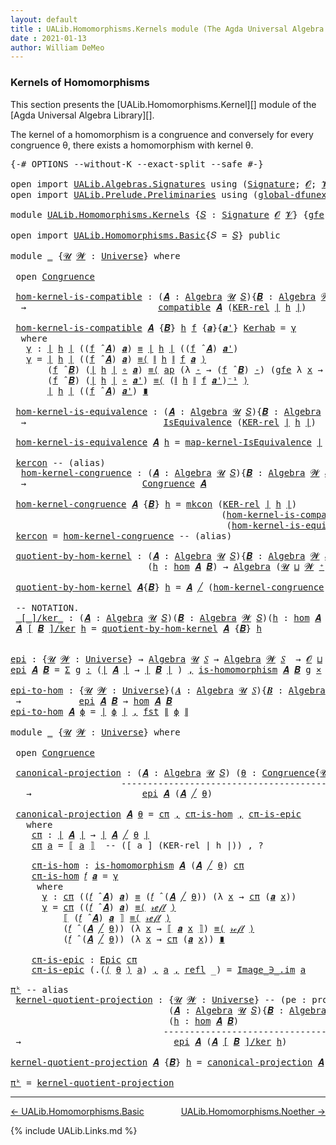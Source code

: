 ```yaml
---
layout: default
title : UALib.Homomorphisms.Kernels module (The Agda Universal Algebra Library)
date : 2021-01-13
author: William DeMeo
---
```


### <a id="kernels-of-homomorphisms">Kernels of Homomorphisms</a>

This section presents the [UALib.Homomorphisms.Kernel][] module of the [Agda Universal Algebra Library][].

The kernel of a homomorphism is a congruence and conversely for every congruence θ, there exists a homomorphism with kernel θ.

<pre class="Agda">
<a id="462" class="Symbol">{-#</a> <a id="466" class="Keyword">OPTIONS</a> <a id="474" class="Pragma">--without-K</a> <a id="486" class="Pragma">--exact-split</a> <a id="500" class="Pragma">--safe</a> <a id="507" class="Symbol">#-}</a>

<a id="512" class="Keyword">open</a> <a id="517" class="Keyword">import</a> <a id="524" href="UALib.Algebras.Signatures.html" class="Module">UALib.Algebras.Signatures</a> <a id="550" class="Keyword">using</a> <a id="556" class="Symbol">(</a><a id="557" href="UALib.Algebras.Signatures.html#802" class="Function">Signature</a><a id="566" class="Symbol">;</a> <a id="568" href="universes.html#613" class="Generalizable">𝓞</a><a id="569" class="Symbol">;</a> <a id="571" href="universes.html#617" class="Generalizable">𝓥</a><a id="572" class="Symbol">)</a>
<a id="574" class="Keyword">open</a> <a id="579" class="Keyword">import</a> <a id="586" href="UALib.Prelude.Preliminaries.html" class="Module">UALib.Prelude.Preliminaries</a> <a id="614" class="Keyword">using</a> <a id="620" class="Symbol">(</a><a id="621" href="MGS-Subsingleton-Theorems.html#3468" class="Function">global-dfunext</a><a id="635" class="Symbol">)</a>

<a id="638" class="Keyword">module</a> <a id="645" href="UALib.Homomorphisms.Kernels.html" class="Module">UALib.Homomorphisms.Kernels</a> <a id="673" class="Symbol">{</a><a id="674" href="UALib.Homomorphisms.Kernels.html#674" class="Bound">𝑆</a> <a id="676" class="Symbol">:</a> <a id="678" href="UALib.Algebras.Signatures.html#802" class="Function">Signature</a> <a id="688" href="universes.html#613" class="Generalizable">𝓞</a> <a id="690" href="universes.html#617" class="Generalizable">𝓥</a><a id="691" class="Symbol">}</a> <a id="693" class="Symbol">{</a><a id="694" href="UALib.Homomorphisms.Kernels.html#694" class="Bound">gfe</a> <a id="698" class="Symbol">:</a> <a id="700" href="MGS-Subsingleton-Theorems.html#3468" class="Function">global-dfunext</a><a id="714" class="Symbol">}</a> <a id="716" class="Keyword">where</a>

<a id="723" class="Keyword">open</a> <a id="728" class="Keyword">import</a> <a id="735" href="UALib.Homomorphisms.Basic.html" class="Module">UALib.Homomorphisms.Basic</a><a id="760" class="Symbol">{</a><a id="761" class="Argument">𝑆</a> <a id="763" class="Symbol">=</a> <a id="765" href="UALib.Homomorphisms.Kernels.html#674" class="Bound">𝑆</a><a id="766" class="Symbol">}</a> <a id="768" class="Keyword">public</a>

<a id="776" class="Keyword">module</a> <a id="783" href="UALib.Homomorphisms.Kernels.html#783" class="Module">_</a> <a id="785" class="Symbol">{</a><a id="786" href="UALib.Homomorphisms.Kernels.html#786" class="Bound">𝓤</a> <a id="788" href="UALib.Homomorphisms.Kernels.html#788" class="Bound">𝓦</a> <a id="790" class="Symbol">:</a> <a id="792" href="universes.html#551" class="Function">Universe</a><a id="800" class="Symbol">}</a> <a id="802" class="Keyword">where</a>

 <a id="810" class="Keyword">open</a> <a id="815" href="UALib.Relations.Congruences.html#835" class="Module">Congruence</a>

 <a id="828" href="UALib.Homomorphisms.Kernels.html#828" class="Function">hom-kernel-is-compatible</a> <a id="853" class="Symbol">:</a> <a id="855" class="Symbol">(</a><a id="856" href="UALib.Homomorphisms.Kernels.html#856" class="Bound">𝑨</a> <a id="858" class="Symbol">:</a> <a id="860" href="UALib.Algebras.Algebras.html#1471" class="Function">Algebra</a> <a id="868" href="UALib.Homomorphisms.Kernels.html#786" class="Bound">𝓤</a> <a id="870" href="UALib.Homomorphisms.Kernels.html#674" class="Bound">𝑆</a><a id="871" class="Symbol">){</a><a id="873" href="UALib.Homomorphisms.Kernels.html#873" class="Bound">𝑩</a> <a id="875" class="Symbol">:</a> <a id="877" href="UALib.Algebras.Algebras.html#1471" class="Function">Algebra</a> <a id="885" href="UALib.Homomorphisms.Kernels.html#788" class="Bound">𝓦</a> <a id="887" href="UALib.Homomorphisms.Kernels.html#674" class="Bound">𝑆</a><a id="888" class="Symbol">}(</a><a id="890" href="UALib.Homomorphisms.Kernels.html#890" class="Bound">h</a> <a id="892" class="Symbol">:</a> <a id="894" href="UALib.Homomorphisms.Basic.html#1242" class="Function">hom</a> <a id="898" href="UALib.Homomorphisms.Kernels.html#856" class="Bound">𝑨</a> <a id="900" href="UALib.Homomorphisms.Kernels.html#873" class="Bound">𝑩</a><a id="901" class="Symbol">)</a>
  <a id="905" class="Symbol">→</a>                         <a id="931" href="UALib.Relations.Quotients.html#5387" class="Function">compatible</a> <a id="942" href="UALib.Homomorphisms.Kernels.html#856" class="Bound">𝑨</a> <a id="944" class="Symbol">(</a><a id="945" href="UALib.Relations.Binary.html#1341" class="Function">KER-rel</a> <a id="953" href="UALib.Prelude.Preliminaries.html#7503" class="Function Operator">∣</a> <a id="955" href="UALib.Homomorphisms.Kernels.html#890" class="Bound">h</a> <a id="957" href="UALib.Prelude.Preliminaries.html#7503" class="Function Operator">∣</a><a id="958" class="Symbol">)</a>

 <a id="962" href="UALib.Homomorphisms.Kernels.html#828" class="Function">hom-kernel-is-compatible</a> <a id="987" href="UALib.Homomorphisms.Kernels.html#987" class="Bound">𝑨</a> <a id="989" class="Symbol">{</a><a id="990" href="UALib.Homomorphisms.Kernels.html#990" class="Bound">𝑩</a><a id="991" class="Symbol">}</a> <a id="993" href="UALib.Homomorphisms.Kernels.html#993" class="Bound">h</a> <a id="995" href="UALib.Homomorphisms.Kernels.html#995" class="Bound">f</a> <a id="997" class="Symbol">{</a><a id="998" href="UALib.Homomorphisms.Kernels.html#998" class="Bound">𝒂</a><a id="999" class="Symbol">}{</a><a id="1001" href="UALib.Homomorphisms.Kernels.html#1001" class="Bound">𝒂&#39;</a><a id="1003" class="Symbol">}</a> <a id="1005" href="UALib.Homomorphisms.Kernels.html#1005" class="Bound">Kerhab</a> <a id="1012" class="Symbol">=</a> <a id="1014" href="UALib.Homomorphisms.Kernels.html#1027" class="Function">γ</a>
  <a id="1018" class="Keyword">where</a>
   <a id="1027" href="UALib.Homomorphisms.Kernels.html#1027" class="Function">γ</a> <a id="1029" class="Symbol">:</a> <a id="1031" href="UALib.Prelude.Preliminaries.html#7503" class="Function Operator">∣</a> <a id="1033" href="UALib.Homomorphisms.Kernels.html#993" class="Bound">h</a> <a id="1035" href="UALib.Prelude.Preliminaries.html#7503" class="Function Operator">∣</a> <a id="1037" class="Symbol">((</a><a id="1039" href="UALib.Homomorphisms.Kernels.html#995" class="Bound">f</a> <a id="1041" href="UALib.Algebras.Algebras.html#3348" class="Function Operator">̂</a> <a id="1043" href="UALib.Homomorphisms.Kernels.html#987" class="Bound">𝑨</a><a id="1044" class="Symbol">)</a> <a id="1046" href="UALib.Homomorphisms.Kernels.html#998" class="Bound">𝒂</a><a id="1047" class="Symbol">)</a> <a id="1049" href="UALib.Prelude.Preliminaries.html#5508" class="Datatype Operator">≡</a> <a id="1051" href="UALib.Prelude.Preliminaries.html#7503" class="Function Operator">∣</a> <a id="1053" href="UALib.Homomorphisms.Kernels.html#993" class="Bound">h</a> <a id="1055" href="UALib.Prelude.Preliminaries.html#7503" class="Function Operator">∣</a> <a id="1057" class="Symbol">((</a><a id="1059" href="UALib.Homomorphisms.Kernels.html#995" class="Bound">f</a> <a id="1061" href="UALib.Algebras.Algebras.html#3348" class="Function Operator">̂</a> <a id="1063" href="UALib.Homomorphisms.Kernels.html#987" class="Bound">𝑨</a><a id="1064" class="Symbol">)</a> <a id="1066" href="UALib.Homomorphisms.Kernels.html#1001" class="Bound">𝒂&#39;</a><a id="1068" class="Symbol">)</a>
   <a id="1073" href="UALib.Homomorphisms.Kernels.html#1027" class="Function">γ</a> <a id="1075" class="Symbol">=</a> <a id="1077" href="UALib.Prelude.Preliminaries.html#7503" class="Function Operator">∣</a> <a id="1079" href="UALib.Homomorphisms.Kernels.html#993" class="Bound">h</a> <a id="1081" href="UALib.Prelude.Preliminaries.html#7503" class="Function Operator">∣</a> <a id="1083" class="Symbol">((</a><a id="1085" href="UALib.Homomorphisms.Kernels.html#995" class="Bound">f</a> <a id="1087" href="UALib.Algebras.Algebras.html#3348" class="Function Operator">̂</a> <a id="1089" href="UALib.Homomorphisms.Kernels.html#987" class="Bound">𝑨</a><a id="1090" class="Symbol">)</a> <a id="1092" href="UALib.Homomorphisms.Kernels.html#998" class="Bound">𝒂</a><a id="1093" class="Symbol">)</a> <a id="1095" href="MGS-MLTT.html#5997" class="Function Operator">≡⟨</a> <a id="1098" href="UALib.Prelude.Preliminaries.html#7581" class="Function Operator">∥</a> <a id="1100" href="UALib.Homomorphisms.Kernels.html#993" class="Bound">h</a> <a id="1102" href="UALib.Prelude.Preliminaries.html#7581" class="Function Operator">∥</a> <a id="1104" href="UALib.Homomorphisms.Kernels.html#995" class="Bound">f</a> <a id="1106" href="UALib.Homomorphisms.Kernels.html#998" class="Bound">𝒂</a> <a id="1108" href="MGS-MLTT.html#5997" class="Function Operator">⟩</a>
       <a id="1117" class="Symbol">(</a><a id="1118" href="UALib.Homomorphisms.Kernels.html#995" class="Bound">f</a> <a id="1120" href="UALib.Algebras.Algebras.html#3348" class="Function Operator">̂</a> <a id="1122" href="UALib.Homomorphisms.Kernels.html#990" class="Bound">𝑩</a><a id="1123" class="Symbol">)</a> <a id="1125" class="Symbol">(</a><a id="1126" href="UALib.Prelude.Preliminaries.html#7503" class="Function Operator">∣</a> <a id="1128" href="UALib.Homomorphisms.Kernels.html#993" class="Bound">h</a> <a id="1130" href="UALib.Prelude.Preliminaries.html#7503" class="Function Operator">∣</a> <a id="1132" href="MGS-MLTT.html#3813" class="Function Operator">∘</a> <a id="1134" href="UALib.Homomorphisms.Kernels.html#998" class="Bound">𝒂</a><a id="1135" class="Symbol">)</a> <a id="1137" href="MGS-MLTT.html#5997" class="Function Operator">≡⟨</a> <a id="1140" href="MGS-MLTT.html#6613" class="Function">ap</a> <a id="1143" class="Symbol">(λ</a> <a id="1146" href="UALib.Homomorphisms.Kernels.html#1146" class="Bound">-</a> <a id="1148" class="Symbol">→</a> <a id="1150" class="Symbol">(</a><a id="1151" href="UALib.Homomorphisms.Kernels.html#995" class="Bound">f</a> <a id="1153" href="UALib.Algebras.Algebras.html#3348" class="Function Operator">̂</a> <a id="1155" href="UALib.Homomorphisms.Kernels.html#990" class="Bound">𝑩</a><a id="1156" class="Symbol">)</a> <a id="1158" href="UALib.Homomorphisms.Kernels.html#1146" class="Bound">-</a><a id="1159" class="Symbol">)</a> <a id="1161" class="Symbol">(</a><a id="1162" href="UALib.Homomorphisms.Kernels.html#694" class="Bound">gfe</a> <a id="1166" class="Symbol">λ</a> <a id="1168" href="UALib.Homomorphisms.Kernels.html#1168" class="Bound">x</a> <a id="1170" class="Symbol">→</a> <a id="1172" href="UALib.Homomorphisms.Kernels.html#1005" class="Bound">Kerhab</a> <a id="1179" href="UALib.Homomorphisms.Kernels.html#1168" class="Bound">x</a><a id="1180" class="Symbol">)</a> <a id="1182" href="MGS-MLTT.html#5997" class="Function Operator">⟩</a>
       <a id="1191" class="Symbol">(</a><a id="1192" href="UALib.Homomorphisms.Kernels.html#995" class="Bound">f</a> <a id="1194" href="UALib.Algebras.Algebras.html#3348" class="Function Operator">̂</a> <a id="1196" href="UALib.Homomorphisms.Kernels.html#990" class="Bound">𝑩</a><a id="1197" class="Symbol">)</a> <a id="1199" class="Symbol">(</a><a id="1200" href="UALib.Prelude.Preliminaries.html#7503" class="Function Operator">∣</a> <a id="1202" href="UALib.Homomorphisms.Kernels.html#993" class="Bound">h</a> <a id="1204" href="UALib.Prelude.Preliminaries.html#7503" class="Function Operator">∣</a> <a id="1206" href="MGS-MLTT.html#3813" class="Function Operator">∘</a> <a id="1208" href="UALib.Homomorphisms.Kernels.html#1001" class="Bound">𝒂&#39;</a><a id="1210" class="Symbol">)</a> <a id="1212" href="MGS-MLTT.html#5997" class="Function Operator">≡⟨</a> <a id="1215" class="Symbol">(</a><a id="1216" href="UALib.Prelude.Preliminaries.html#7581" class="Function Operator">∥</a> <a id="1218" href="UALib.Homomorphisms.Kernels.html#993" class="Bound">h</a> <a id="1220" href="UALib.Prelude.Preliminaries.html#7581" class="Function Operator">∥</a> <a id="1222" href="UALib.Homomorphisms.Kernels.html#995" class="Bound">f</a> <a id="1224" href="UALib.Homomorphisms.Kernels.html#1001" class="Bound">𝒂&#39;</a><a id="1226" class="Symbol">)</a><a id="1227" href="MGS-MLTT.html#6125" class="Function Operator">⁻¹</a> <a id="1230" href="MGS-MLTT.html#5997" class="Function Operator">⟩</a>
       <a id="1239" href="UALib.Prelude.Preliminaries.html#7503" class="Function Operator">∣</a> <a id="1241" href="UALib.Homomorphisms.Kernels.html#993" class="Bound">h</a> <a id="1243" href="UALib.Prelude.Preliminaries.html#7503" class="Function Operator">∣</a> <a id="1245" class="Symbol">((</a><a id="1247" href="UALib.Homomorphisms.Kernels.html#995" class="Bound">f</a> <a id="1249" href="UALib.Algebras.Algebras.html#3348" class="Function Operator">̂</a> <a id="1251" href="UALib.Homomorphisms.Kernels.html#987" class="Bound">𝑨</a><a id="1252" class="Symbol">)</a> <a id="1254" href="UALib.Homomorphisms.Kernels.html#1001" class="Bound">𝒂&#39;</a><a id="1256" class="Symbol">)</a> <a id="1258" href="MGS-MLTT.html#6079" class="Function Operator">∎</a>

 <a id="1262" href="UALib.Homomorphisms.Kernels.html#1262" class="Function">hom-kernel-is-equivalence</a> <a id="1288" class="Symbol">:</a> <a id="1290" class="Symbol">(</a><a id="1291" href="UALib.Homomorphisms.Kernels.html#1291" class="Bound">𝑨</a> <a id="1293" class="Symbol">:</a> <a id="1295" href="UALib.Algebras.Algebras.html#1471" class="Function">Algebra</a> <a id="1303" href="UALib.Homomorphisms.Kernels.html#786" class="Bound">𝓤</a> <a id="1305" href="UALib.Homomorphisms.Kernels.html#674" class="Bound">𝑆</a><a id="1306" class="Symbol">){</a><a id="1308" href="UALib.Homomorphisms.Kernels.html#1308" class="Bound">𝑩</a> <a id="1310" class="Symbol">:</a> <a id="1312" href="UALib.Algebras.Algebras.html#1471" class="Function">Algebra</a> <a id="1320" href="UALib.Homomorphisms.Kernels.html#788" class="Bound">𝓦</a> <a id="1322" href="UALib.Homomorphisms.Kernels.html#674" class="Bound">𝑆</a><a id="1323" class="Symbol">}(</a><a id="1325" href="UALib.Homomorphisms.Kernels.html#1325" class="Bound">h</a> <a id="1327" class="Symbol">:</a> <a id="1329" href="UALib.Homomorphisms.Basic.html#1242" class="Function">hom</a> <a id="1333" href="UALib.Homomorphisms.Kernels.html#1291" class="Bound">𝑨</a> <a id="1335" href="UALib.Homomorphisms.Kernels.html#1308" class="Bound">𝑩</a><a id="1336" class="Symbol">)</a>
  <a id="1340" class="Symbol">→</a>                          <a id="1367" href="UALib.Relations.Equivalences.html#519" class="Record">IsEquivalence</a> <a id="1381" class="Symbol">(</a><a id="1382" href="UALib.Relations.Binary.html#1341" class="Function">KER-rel</a> <a id="1390" href="UALib.Prelude.Preliminaries.html#7503" class="Function Operator">∣</a> <a id="1392" href="UALib.Homomorphisms.Kernels.html#1325" class="Bound">h</a> <a id="1394" href="UALib.Prelude.Preliminaries.html#7503" class="Function Operator">∣</a><a id="1395" class="Symbol">)</a>

 <a id="1399" href="UALib.Homomorphisms.Kernels.html#1262" class="Function">hom-kernel-is-equivalence</a> <a id="1425" href="UALib.Homomorphisms.Kernels.html#1425" class="Bound">𝑨</a> <a id="1427" href="UALib.Homomorphisms.Kernels.html#1427" class="Bound">h</a> <a id="1429" class="Symbol">=</a> <a id="1431" href="UALib.Relations.Equivalences.html#1257" class="Function">map-kernel-IsEquivalence</a> <a id="1456" href="UALib.Prelude.Preliminaries.html#7503" class="Function Operator">∣</a> <a id="1458" href="UALib.Homomorphisms.Kernels.html#1427" class="Bound">h</a> <a id="1460" href="UALib.Prelude.Preliminaries.html#7503" class="Function Operator">∣</a>

 <a id="1464" href="UALib.Homomorphisms.Kernels.html#1464" class="Function">kercon</a> <a id="1471" class="Comment">-- (alias)</a>
  <a id="1484" href="UALib.Homomorphisms.Kernels.html#1484" class="Function">hom-kernel-congruence</a> <a id="1506" class="Symbol">:</a> <a id="1508" class="Symbol">(</a><a id="1509" href="UALib.Homomorphisms.Kernels.html#1509" class="Bound">𝑨</a> <a id="1511" class="Symbol">:</a> <a id="1513" href="UALib.Algebras.Algebras.html#1471" class="Function">Algebra</a> <a id="1521" href="UALib.Homomorphisms.Kernels.html#786" class="Bound">𝓤</a> <a id="1523" href="UALib.Homomorphisms.Kernels.html#674" class="Bound">𝑆</a><a id="1524" class="Symbol">){</a><a id="1526" href="UALib.Homomorphisms.Kernels.html#1526" class="Bound">𝑩</a> <a id="1528" class="Symbol">:</a> <a id="1530" href="UALib.Algebras.Algebras.html#1471" class="Function">Algebra</a> <a id="1538" href="UALib.Homomorphisms.Kernels.html#788" class="Bound">𝓦</a> <a id="1540" href="UALib.Homomorphisms.Kernels.html#674" class="Bound">𝑆</a><a id="1541" class="Symbol">}(</a><a id="1543" href="UALib.Homomorphisms.Kernels.html#1543" class="Bound">h</a> <a id="1545" class="Symbol">:</a> <a id="1547" href="UALib.Homomorphisms.Basic.html#1242" class="Function">hom</a> <a id="1551" href="UALib.Homomorphisms.Kernels.html#1509" class="Bound">𝑨</a> <a id="1553" href="UALib.Homomorphisms.Kernels.html#1526" class="Bound">𝑩</a><a id="1554" class="Symbol">)</a>
  <a id="1558" class="Symbol">→</a>                      <a id="1581" href="UALib.Relations.Congruences.html#835" class="Record">Congruence</a> <a id="1592" href="UALib.Homomorphisms.Kernels.html#1509" class="Bound">𝑨</a>

 <a id="1596" href="UALib.Homomorphisms.Kernels.html#1484" class="Function">hom-kernel-congruence</a> <a id="1618" href="UALib.Homomorphisms.Kernels.html#1618" class="Bound">𝑨</a> <a id="1620" class="Symbol">{</a><a id="1621" href="UALib.Homomorphisms.Kernels.html#1621" class="Bound">𝑩</a><a id="1622" class="Symbol">}</a> <a id="1624" href="UALib.Homomorphisms.Kernels.html#1624" class="Bound">h</a> <a id="1626" class="Symbol">=</a> <a id="1628" href="UALib.Relations.Congruences.html#921" class="InductiveConstructor">mkcon</a> <a id="1634" class="Symbol">(</a><a id="1635" href="UALib.Relations.Binary.html#1341" class="Function">KER-rel</a> <a id="1643" href="UALib.Prelude.Preliminaries.html#7503" class="Function Operator">∣</a> <a id="1645" href="UALib.Homomorphisms.Kernels.html#1624" class="Bound">h</a> <a id="1647" href="UALib.Prelude.Preliminaries.html#7503" class="Function Operator">∣</a><a id="1648" class="Symbol">)</a>
                                        <a id="1690" class="Symbol">(</a><a id="1691" href="UALib.Homomorphisms.Kernels.html#828" class="Function">hom-kernel-is-compatible</a> <a id="1716" href="UALib.Homomorphisms.Kernels.html#1618" class="Bound">𝑨</a> <a id="1718" class="Symbol">{</a><a id="1719" href="UALib.Homomorphisms.Kernels.html#1621" class="Bound">𝑩</a><a id="1720" class="Symbol">}</a> <a id="1722" href="UALib.Homomorphisms.Kernels.html#1624" class="Bound">h</a><a id="1723" class="Symbol">)</a>
                                         <a id="1766" class="Symbol">(</a><a id="1767" href="UALib.Homomorphisms.Kernels.html#1262" class="Function">hom-kernel-is-equivalence</a> <a id="1793" href="UALib.Homomorphisms.Kernels.html#1618" class="Bound">𝑨</a> <a id="1795" class="Symbol">{</a><a id="1796" href="UALib.Homomorphisms.Kernels.html#1621" class="Bound">𝑩</a><a id="1797" class="Symbol">}</a> <a id="1799" href="UALib.Homomorphisms.Kernels.html#1624" class="Bound">h</a><a id="1800" class="Symbol">)</a>
 <a id="1803" href="UALib.Homomorphisms.Kernels.html#1464" class="Function">kercon</a> <a id="1810" class="Symbol">=</a> <a id="1812" href="UALib.Homomorphisms.Kernels.html#1484" class="Function">hom-kernel-congruence</a> <a id="1834" class="Comment">-- (alias)</a>

 <a id="1847" href="UALib.Homomorphisms.Kernels.html#1847" class="Function">quotient-by-hom-kernel</a> <a id="1870" class="Symbol">:</a> <a id="1872" class="Symbol">(</a><a id="1873" href="UALib.Homomorphisms.Kernels.html#1873" class="Bound">𝑨</a> <a id="1875" class="Symbol">:</a> <a id="1877" href="UALib.Algebras.Algebras.html#1471" class="Function">Algebra</a> <a id="1885" href="UALib.Homomorphisms.Kernels.html#786" class="Bound">𝓤</a> <a id="1887" href="UALib.Homomorphisms.Kernels.html#674" class="Bound">𝑆</a><a id="1888" class="Symbol">){</a><a id="1890" href="UALib.Homomorphisms.Kernels.html#1890" class="Bound">𝑩</a> <a id="1892" class="Symbol">:</a> <a id="1894" href="UALib.Algebras.Algebras.html#1471" class="Function">Algebra</a> <a id="1902" href="UALib.Homomorphisms.Kernels.html#788" class="Bound">𝓦</a> <a id="1904" href="UALib.Homomorphisms.Kernels.html#674" class="Bound">𝑆</a><a id="1905" class="Symbol">}</a>
                          <a id="1933" class="Symbol">(</a><a id="1934" href="UALib.Homomorphisms.Kernels.html#1934" class="Bound">h</a> <a id="1936" class="Symbol">:</a> <a id="1938" href="UALib.Homomorphisms.Basic.html#1242" class="Function">hom</a> <a id="1942" href="UALib.Homomorphisms.Kernels.html#1873" class="Bound">𝑨</a> <a id="1944" href="UALib.Homomorphisms.Kernels.html#1890" class="Bound">𝑩</a><a id="1945" class="Symbol">)</a> <a id="1947" class="Symbol">→</a> <a id="1949" href="UALib.Algebras.Algebras.html#1471" class="Function">Algebra</a> <a id="1957" class="Symbol">(</a><a id="1958" href="UALib.Homomorphisms.Kernels.html#786" class="Bound">𝓤</a> <a id="1960" href="Agda.Primitive.html#636" class="Function Operator">⊔</a> <a id="1962" href="UALib.Homomorphisms.Kernels.html#788" class="Bound">𝓦</a> <a id="1964" href="universes.html#527" class="Function Operator">⁺</a><a id="1965" class="Symbol">)</a> <a id="1967" href="UALib.Homomorphisms.Kernels.html#674" class="Bound">𝑆</a>

 <a id="1971" href="UALib.Homomorphisms.Kernels.html#1847" class="Function">quotient-by-hom-kernel</a> <a id="1994" href="UALib.Homomorphisms.Kernels.html#1994" class="Bound">𝑨</a><a id="1995" class="Symbol">{</a><a id="1996" href="UALib.Homomorphisms.Kernels.html#1996" class="Bound">𝑩</a><a id="1997" class="Symbol">}</a> <a id="1999" href="UALib.Homomorphisms.Kernels.html#1999" class="Bound">h</a> <a id="2001" class="Symbol">=</a> <a id="2003" href="UALib.Homomorphisms.Kernels.html#1994" class="Bound">𝑨</a> <a id="2005" href="UALib.Relations.Congruences.html#1393" class="Function Operator">╱</a> <a id="2007" class="Symbol">(</a><a id="2008" href="UALib.Homomorphisms.Kernels.html#1484" class="Function">hom-kernel-congruence</a> <a id="2030" href="UALib.Homomorphisms.Kernels.html#1994" class="Bound">𝑨</a><a id="2031" class="Symbol">{</a><a id="2032" href="UALib.Homomorphisms.Kernels.html#1996" class="Bound">𝑩</a><a id="2033" class="Symbol">}</a> <a id="2035" href="UALib.Homomorphisms.Kernels.html#1999" class="Bound">h</a><a id="2036" class="Symbol">)</a>

 <a id="2040" class="Comment">-- NOTATION.</a>
 <a id="2054" href="UALib.Homomorphisms.Kernels.html#2054" class="Function Operator">_[_]/ker_</a> <a id="2064" class="Symbol">:</a> <a id="2066" class="Symbol">(</a><a id="2067" href="UALib.Homomorphisms.Kernels.html#2067" class="Bound">𝑨</a> <a id="2069" class="Symbol">:</a> <a id="2071" href="UALib.Algebras.Algebras.html#1471" class="Function">Algebra</a> <a id="2079" href="UALib.Homomorphisms.Kernels.html#786" class="Bound">𝓤</a> <a id="2081" href="UALib.Homomorphisms.Kernels.html#674" class="Bound">𝑆</a><a id="2082" class="Symbol">)(</a><a id="2084" href="UALib.Homomorphisms.Kernels.html#2084" class="Bound">𝑩</a> <a id="2086" class="Symbol">:</a> <a id="2088" href="UALib.Algebras.Algebras.html#1471" class="Function">Algebra</a> <a id="2096" href="UALib.Homomorphisms.Kernels.html#788" class="Bound">𝓦</a> <a id="2098" href="UALib.Homomorphisms.Kernels.html#674" class="Bound">𝑆</a><a id="2099" class="Symbol">)(</a><a id="2101" href="UALib.Homomorphisms.Kernels.html#2101" class="Bound">h</a> <a id="2103" class="Symbol">:</a> <a id="2105" href="UALib.Homomorphisms.Basic.html#1242" class="Function">hom</a> <a id="2109" href="UALib.Homomorphisms.Kernels.html#2067" class="Bound">𝑨</a> <a id="2111" href="UALib.Homomorphisms.Kernels.html#2084" class="Bound">𝑩</a><a id="2112" class="Symbol">)</a> <a id="2114" class="Symbol">→</a> <a id="2116" href="UALib.Algebras.Algebras.html#1471" class="Function">Algebra</a> <a id="2124" class="Symbol">(</a><a id="2125" href="UALib.Homomorphisms.Kernels.html#786" class="Bound">𝓤</a> <a id="2127" href="Agda.Primitive.html#636" class="Function Operator">⊔</a> <a id="2129" href="UALib.Homomorphisms.Kernels.html#788" class="Bound">𝓦</a> <a id="2131" href="universes.html#527" class="Function Operator">⁺</a><a id="2132" class="Symbol">)</a> <a id="2134" href="UALib.Homomorphisms.Kernels.html#674" class="Bound">𝑆</a>
 <a id="2137" href="UALib.Homomorphisms.Kernels.html#2137" class="Bound">𝑨</a> <a id="2139" href="UALib.Homomorphisms.Kernels.html#2054" class="Function Operator">[</a> <a id="2141" href="UALib.Homomorphisms.Kernels.html#2141" class="Bound">𝑩</a> <a id="2143" href="UALib.Homomorphisms.Kernels.html#2054" class="Function Operator">]/ker</a> <a id="2149" href="UALib.Homomorphisms.Kernels.html#2149" class="Bound">h</a> <a id="2151" class="Symbol">=</a> <a id="2153" href="UALib.Homomorphisms.Kernels.html#1847" class="Function">quotient-by-hom-kernel</a> <a id="2176" href="UALib.Homomorphisms.Kernels.html#2137" class="Bound">𝑨</a> <a id="2178" class="Symbol">{</a><a id="2179" href="UALib.Homomorphisms.Kernels.html#2141" class="Bound">𝑩</a><a id="2180" class="Symbol">}</a> <a id="2182" href="UALib.Homomorphisms.Kernels.html#2149" class="Bound">h</a>


<a id="epi"></a><a id="2186" href="UALib.Homomorphisms.Kernels.html#2186" class="Function">epi</a> <a id="2190" class="Symbol">:</a> <a id="2192" class="Symbol">{</a><a id="2193" href="UALib.Homomorphisms.Kernels.html#2193" class="Bound">𝓤</a> <a id="2195" href="UALib.Homomorphisms.Kernels.html#2195" class="Bound">𝓦</a> <a id="2197" class="Symbol">:</a> <a id="2199" href="universes.html#551" class="Function">Universe</a><a id="2207" class="Symbol">}</a> <a id="2209" class="Symbol">→</a> <a id="2211" href="UALib.Algebras.Algebras.html#1471" class="Function">Algebra</a> <a id="2219" href="UALib.Homomorphisms.Kernels.html#2193" class="Bound">𝓤</a> <a id="2221" href="UALib.Homomorphisms.Kernels.html#674" class="Bound">𝑆</a> <a id="2223" class="Symbol">→</a> <a id="2225" href="UALib.Algebras.Algebras.html#1471" class="Function">Algebra</a> <a id="2233" href="UALib.Homomorphisms.Kernels.html#2195" class="Bound">𝓦</a> <a id="2235" href="UALib.Homomorphisms.Kernels.html#674" class="Bound">𝑆</a>  <a id="2238" class="Symbol">→</a> <a id="2240" href="UALib.Homomorphisms.Kernels.html#688" class="Bound">𝓞</a> <a id="2242" href="Agda.Primitive.html#636" class="Function Operator">⊔</a> <a id="2244" href="UALib.Homomorphisms.Kernels.html#690" class="Bound">𝓥</a> <a id="2246" href="Agda.Primitive.html#636" class="Function Operator">⊔</a> <a id="2248" href="UALib.Homomorphisms.Kernels.html#2193" class="Bound">𝓤</a> <a id="2250" href="Agda.Primitive.html#636" class="Function Operator">⊔</a> <a id="2252" href="UALib.Homomorphisms.Kernels.html#2195" class="Bound">𝓦</a> <a id="2254" href="universes.html#758" class="Function Operator">̇</a>
<a id="2256" href="UALib.Homomorphisms.Kernels.html#2186" class="Function">epi</a> <a id="2260" href="UALib.Homomorphisms.Kernels.html#2260" class="Bound">𝑨</a> <a id="2262" href="UALib.Homomorphisms.Kernels.html#2262" class="Bound">𝑩</a> <a id="2264" class="Symbol">=</a> <a id="2266" href="MGS-MLTT.html#3074" class="Function">Σ</a> <a id="2268" href="UALib.Homomorphisms.Kernels.html#2268" class="Bound">g</a> <a id="2270" href="MGS-MLTT.html#3074" class="Function">꞉</a> <a id="2272" class="Symbol">(</a><a id="2273" href="UALib.Prelude.Preliminaries.html#7503" class="Function Operator">∣</a> <a id="2275" href="UALib.Homomorphisms.Kernels.html#2260" class="Bound">𝑨</a> <a id="2277" href="UALib.Prelude.Preliminaries.html#7503" class="Function Operator">∣</a> <a id="2279" class="Symbol">→</a> <a id="2281" href="UALib.Prelude.Preliminaries.html#7503" class="Function Operator">∣</a> <a id="2283" href="UALib.Homomorphisms.Kernels.html#2262" class="Bound">𝑩</a> <a id="2285" href="UALib.Prelude.Preliminaries.html#7503" class="Function Operator">∣</a> <a id="2287" class="Symbol">)</a> <a id="2289" href="MGS-MLTT.html#3074" class="Function">,</a> <a id="2291" href="UALib.Homomorphisms.Basic.html#1070" class="Function">is-homomorphism</a> <a id="2307" href="UALib.Homomorphisms.Kernels.html#2260" class="Bound">𝑨</a> <a id="2309" href="UALib.Homomorphisms.Kernels.html#2262" class="Bound">𝑩</a> <a id="2311" href="UALib.Homomorphisms.Kernels.html#2268" class="Bound">g</a> <a id="2313" href="MGS-MLTT.html#3515" class="Function Operator">×</a> <a id="2315" href="UALib.Prelude.Inverses.html#1400" class="Function">Epic</a> <a id="2320" href="UALib.Homomorphisms.Kernels.html#2268" class="Bound">g</a>

<a id="epi-to-hom"></a><a id="2323" href="UALib.Homomorphisms.Kernels.html#2323" class="Function">epi-to-hom</a> <a id="2334" class="Symbol">:</a> <a id="2336" class="Symbol">{</a><a id="2337" href="UALib.Homomorphisms.Kernels.html#2337" class="Bound">𝓤</a> <a id="2339" href="UALib.Homomorphisms.Kernels.html#2339" class="Bound">𝓦</a> <a id="2341" class="Symbol">:</a> <a id="2343" href="universes.html#551" class="Function">Universe</a><a id="2351" class="Symbol">}(</a><a id="2353" href="UALib.Homomorphisms.Kernels.html#2353" class="Bound">𝑨</a> <a id="2355" class="Symbol">:</a> <a id="2357" href="UALib.Algebras.Algebras.html#1471" class="Function">Algebra</a> <a id="2365" href="UALib.Homomorphisms.Kernels.html#2337" class="Bound">𝓤</a> <a id="2367" href="UALib.Homomorphisms.Kernels.html#674" class="Bound">𝑆</a><a id="2368" class="Symbol">){</a><a id="2370" href="UALib.Homomorphisms.Kernels.html#2370" class="Bound">𝑩</a> <a id="2372" class="Symbol">:</a> <a id="2374" href="UALib.Algebras.Algebras.html#1471" class="Function">Algebra</a> <a id="2382" href="UALib.Homomorphisms.Kernels.html#2339" class="Bound">𝓦</a> <a id="2384" href="UALib.Homomorphisms.Kernels.html#674" class="Bound">𝑆</a><a id="2385" class="Symbol">}</a>
 <a id="2388" class="Symbol">→</a>           <a id="2400" href="UALib.Homomorphisms.Kernels.html#2186" class="Function">epi</a> <a id="2404" href="UALib.Homomorphisms.Kernels.html#2353" class="Bound">𝑨</a> <a id="2406" href="UALib.Homomorphisms.Kernels.html#2370" class="Bound">𝑩</a> <a id="2408" class="Symbol">→</a> <a id="2410" href="UALib.Homomorphisms.Basic.html#1242" class="Function">hom</a> <a id="2414" href="UALib.Homomorphisms.Kernels.html#2353" class="Bound">𝑨</a> <a id="2416" href="UALib.Homomorphisms.Kernels.html#2370" class="Bound">𝑩</a>
<a id="2418" href="UALib.Homomorphisms.Kernels.html#2323" class="Function">epi-to-hom</a> <a id="2429" href="UALib.Homomorphisms.Kernels.html#2429" class="Bound">𝑨</a> <a id="2431" href="UALib.Homomorphisms.Kernels.html#2431" class="Bound">ϕ</a> <a id="2433" class="Symbol">=</a> <a id="2435" href="UALib.Prelude.Preliminaries.html#7503" class="Function Operator">∣</a> <a id="2437" href="UALib.Homomorphisms.Kernels.html#2431" class="Bound">ϕ</a> <a id="2439" href="UALib.Prelude.Preliminaries.html#7503" class="Function Operator">∣</a> <a id="2441" href="UALib.Prelude.Preliminaries.html#5617" class="InductiveConstructor Operator">,</a> <a id="2443" href="UALib.Prelude.Preliminaries.html#7507" class="Function">fst</a> <a id="2447" href="UALib.Prelude.Preliminaries.html#7581" class="Function Operator">∥</a> <a id="2449" href="UALib.Homomorphisms.Kernels.html#2431" class="Bound">ϕ</a> <a id="2451" href="UALib.Prelude.Preliminaries.html#7581" class="Function Operator">∥</a>

<a id="2454" class="Keyword">module</a> <a id="2461" href="UALib.Homomorphisms.Kernels.html#2461" class="Module">_</a> <a id="2463" class="Symbol">{</a><a id="2464" href="UALib.Homomorphisms.Kernels.html#2464" class="Bound">𝓤</a> <a id="2466" href="UALib.Homomorphisms.Kernels.html#2466" class="Bound">𝓦</a> <a id="2468" class="Symbol">:</a> <a id="2470" href="universes.html#551" class="Function">Universe</a><a id="2478" class="Symbol">}</a> <a id="2480" class="Keyword">where</a>

 <a id="2488" class="Keyword">open</a> <a id="2493" href="UALib.Relations.Congruences.html#835" class="Module">Congruence</a>

 <a id="2506" href="UALib.Homomorphisms.Kernels.html#2506" class="Function">canonical-projection</a> <a id="2527" class="Symbol">:</a> <a id="2529" class="Symbol">(</a><a id="2530" href="UALib.Homomorphisms.Kernels.html#2530" class="Bound">𝑨</a> <a id="2532" class="Symbol">:</a> <a id="2534" href="UALib.Algebras.Algebras.html#1471" class="Function">Algebra</a> <a id="2542" href="UALib.Homomorphisms.Kernels.html#2464" class="Bound">𝓤</a> <a id="2544" href="UALib.Homomorphisms.Kernels.html#674" class="Bound">𝑆</a><a id="2545" class="Symbol">)</a> <a id="2547" class="Symbol">(</a><a id="2548" href="UALib.Homomorphisms.Kernels.html#2548" class="Bound">θ</a> <a id="2550" class="Symbol">:</a> <a id="2552" href="UALib.Relations.Congruences.html#835" class="Record">Congruence</a><a id="2562" class="Symbol">{</a><a id="2563" href="UALib.Homomorphisms.Kernels.html#2464" class="Bound">𝓤</a><a id="2564" class="Symbol">}{</a><a id="2566" href="UALib.Homomorphisms.Kernels.html#2466" class="Bound">𝓦</a><a id="2567" class="Symbol">}</a> <a id="2569" href="UALib.Homomorphisms.Kernels.html#2530" class="Bound">𝑨</a><a id="2570" class="Symbol">)</a>
                     <a id="2593" class="Comment">-----------------------------------------------</a>
   <a id="2644" class="Symbol">→</a>                     <a id="2666" href="UALib.Homomorphisms.Kernels.html#2186" class="Function">epi</a> <a id="2670" href="UALib.Homomorphisms.Kernels.html#2530" class="Bound">𝑨</a> <a id="2672" class="Symbol">(</a><a id="2673" href="UALib.Homomorphisms.Kernels.html#2530" class="Bound">𝑨</a> <a id="2675" href="UALib.Relations.Congruences.html#1393" class="Function Operator">╱</a> <a id="2677" href="UALib.Homomorphisms.Kernels.html#2548" class="Bound">θ</a><a id="2678" class="Symbol">)</a>

 <a id="2682" href="UALib.Homomorphisms.Kernels.html#2506" class="Function">canonical-projection</a> <a id="2703" href="UALib.Homomorphisms.Kernels.html#2703" class="Bound">𝑨</a> <a id="2705" href="UALib.Homomorphisms.Kernels.html#2705" class="Bound">θ</a> <a id="2707" class="Symbol">=</a> <a id="2709" href="UALib.Homomorphisms.Kernels.html#2750" class="Function">cπ</a> <a id="2712" href="UALib.Prelude.Preliminaries.html#5617" class="InductiveConstructor Operator">,</a> <a id="2714" href="UALib.Homomorphisms.Kernels.html#2827" class="Function">cπ-is-hom</a> <a id="2724" href="UALib.Prelude.Preliminaries.html#5617" class="InductiveConstructor Operator">,</a> <a id="2726" href="UALib.Homomorphisms.Kernels.html#3126" class="Function">cπ-is-epic</a>
   <a id="2740" class="Keyword">where</a>
    <a id="2750" href="UALib.Homomorphisms.Kernels.html#2750" class="Function">cπ</a> <a id="2753" class="Symbol">:</a> <a id="2755" href="UALib.Prelude.Preliminaries.html#7503" class="Function Operator">∣</a> <a id="2757" href="UALib.Homomorphisms.Kernels.html#2703" class="Bound">𝑨</a> <a id="2759" href="UALib.Prelude.Preliminaries.html#7503" class="Function Operator">∣</a> <a id="2761" class="Symbol">→</a> <a id="2763" href="UALib.Prelude.Preliminaries.html#7503" class="Function Operator">∣</a> <a id="2765" href="UALib.Homomorphisms.Kernels.html#2703" class="Bound">𝑨</a> <a id="2767" href="UALib.Relations.Congruences.html#1393" class="Function Operator">╱</a> <a id="2769" href="UALib.Homomorphisms.Kernels.html#2705" class="Bound">θ</a> <a id="2771" href="UALib.Prelude.Preliminaries.html#7503" class="Function Operator">∣</a>
    <a id="2777" href="UALib.Homomorphisms.Kernels.html#2750" class="Function">cπ</a> <a id="2780" href="UALib.Homomorphisms.Kernels.html#2780" class="Bound">a</a> <a id="2782" class="Symbol">=</a> <a id="2784" href="UALib.Relations.Quotients.html#1783" class="Function Operator">⟦</a> <a id="2786" href="UALib.Homomorphisms.Kernels.html#2780" class="Bound">a</a> <a id="2788" href="UALib.Relations.Quotients.html#1783" class="Function Operator">⟧</a>  <a id="2791" class="Comment">-- ([ a ] (KER-rel ∣ h ∣)) , ?</a>

    <a id="2827" href="UALib.Homomorphisms.Kernels.html#2827" class="Function">cπ-is-hom</a> <a id="2837" class="Symbol">:</a> <a id="2839" href="UALib.Homomorphisms.Basic.html#1070" class="Function">is-homomorphism</a> <a id="2855" href="UALib.Homomorphisms.Kernels.html#2703" class="Bound">𝑨</a> <a id="2857" class="Symbol">(</a><a id="2858" href="UALib.Homomorphisms.Kernels.html#2703" class="Bound">𝑨</a> <a id="2860" href="UALib.Relations.Congruences.html#1393" class="Function Operator">╱</a> <a id="2862" href="UALib.Homomorphisms.Kernels.html#2705" class="Bound">θ</a><a id="2863" class="Symbol">)</a> <a id="2865" href="UALib.Homomorphisms.Kernels.html#2750" class="Function">cπ</a>
    <a id="2872" href="UALib.Homomorphisms.Kernels.html#2827" class="Function">cπ-is-hom</a> <a id="2882" href="UALib.Homomorphisms.Kernels.html#2882" class="Bound">𝑓</a> <a id="2884" href="UALib.Homomorphisms.Kernels.html#2884" class="Bound">𝒂</a> <a id="2886" class="Symbol">=</a> <a id="2888" href="UALib.Homomorphisms.Kernels.html#2907" class="Function">γ</a>
     <a id="2895" class="Keyword">where</a>
      <a id="2907" href="UALib.Homomorphisms.Kernels.html#2907" class="Function">γ</a> <a id="2909" class="Symbol">:</a> <a id="2911" href="UALib.Homomorphisms.Kernels.html#2750" class="Function">cπ</a> <a id="2914" class="Symbol">((</a><a id="2916" href="UALib.Homomorphisms.Kernels.html#2882" class="Bound">𝑓</a> <a id="2918" href="UALib.Algebras.Algebras.html#3348" class="Function Operator">̂</a> <a id="2920" href="UALib.Homomorphisms.Kernels.html#2703" class="Bound">𝑨</a><a id="2921" class="Symbol">)</a> <a id="2923" href="UALib.Homomorphisms.Kernels.html#2884" class="Bound">𝒂</a><a id="2924" class="Symbol">)</a> <a id="2926" href="UALib.Prelude.Preliminaries.html#5508" class="Datatype Operator">≡</a> <a id="2928" class="Symbol">(</a><a id="2929" href="UALib.Homomorphisms.Kernels.html#2882" class="Bound">𝑓</a> <a id="2931" href="UALib.Algebras.Algebras.html#3348" class="Function Operator">̂</a> <a id="2933" class="Symbol">(</a><a id="2934" href="UALib.Homomorphisms.Kernels.html#2703" class="Bound">𝑨</a> <a id="2936" href="UALib.Relations.Congruences.html#1393" class="Function Operator">╱</a> <a id="2938" href="UALib.Homomorphisms.Kernels.html#2705" class="Bound">θ</a><a id="2939" class="Symbol">))</a> <a id="2942" class="Symbol">(λ</a> <a id="2945" href="UALib.Homomorphisms.Kernels.html#2945" class="Bound">x</a> <a id="2947" class="Symbol">→</a> <a id="2949" href="UALib.Homomorphisms.Kernels.html#2750" class="Function">cπ</a> <a id="2952" class="Symbol">(</a><a id="2953" href="UALib.Homomorphisms.Kernels.html#2884" class="Bound">𝒂</a> <a id="2955" href="UALib.Homomorphisms.Kernels.html#2945" class="Bound">x</a><a id="2956" class="Symbol">))</a>
      <a id="2965" href="UALib.Homomorphisms.Kernels.html#2907" class="Function">γ</a> <a id="2967" class="Symbol">=</a> <a id="2969" href="UALib.Homomorphisms.Kernels.html#2750" class="Function">cπ</a> <a id="2972" class="Symbol">((</a><a id="2974" href="UALib.Homomorphisms.Kernels.html#2882" class="Bound">𝑓</a> <a id="2976" href="UALib.Algebras.Algebras.html#3348" class="Function Operator">̂</a> <a id="2978" href="UALib.Homomorphisms.Kernels.html#2703" class="Bound">𝑨</a><a id="2979" class="Symbol">)</a> <a id="2981" href="UALib.Homomorphisms.Kernels.html#2884" class="Bound">𝒂</a><a id="2982" class="Symbol">)</a> <a id="2984" href="MGS-MLTT.html#5997" class="Function Operator">≡⟨</a> <a id="2987" href="UALib.Prelude.Preliminaries.html#5522" class="InductiveConstructor">𝓇ℯ𝒻𝓁</a> <a id="2992" href="MGS-MLTT.html#5997" class="Function Operator">⟩</a>
          <a id="3004" href="UALib.Relations.Quotients.html#1783" class="Function Operator">⟦</a> <a id="3006" class="Symbol">(</a><a id="3007" href="UALib.Homomorphisms.Kernels.html#2882" class="Bound">𝑓</a> <a id="3009" href="UALib.Algebras.Algebras.html#3348" class="Function Operator">̂</a> <a id="3011" href="UALib.Homomorphisms.Kernels.html#2703" class="Bound">𝑨</a><a id="3012" class="Symbol">)</a> <a id="3014" href="UALib.Homomorphisms.Kernels.html#2884" class="Bound">𝒂</a> <a id="3016" href="UALib.Relations.Quotients.html#1783" class="Function Operator">⟧</a> <a id="3018" href="MGS-MLTT.html#5997" class="Function Operator">≡⟨</a> <a id="3021" href="UALib.Prelude.Preliminaries.html#5522" class="InductiveConstructor">𝓇ℯ𝒻𝓁</a> <a id="3026" href="MGS-MLTT.html#5997" class="Function Operator">⟩</a>
          <a id="3038" class="Symbol">(</a><a id="3039" href="UALib.Homomorphisms.Kernels.html#2882" class="Bound">𝑓</a> <a id="3041" href="UALib.Algebras.Algebras.html#3348" class="Function Operator">̂</a> <a id="3043" class="Symbol">(</a><a id="3044" href="UALib.Homomorphisms.Kernels.html#2703" class="Bound">𝑨</a> <a id="3046" href="UALib.Relations.Congruences.html#1393" class="Function Operator">╱</a> <a id="3048" href="UALib.Homomorphisms.Kernels.html#2705" class="Bound">θ</a><a id="3049" class="Symbol">))</a> <a id="3052" class="Symbol">(λ</a> <a id="3055" href="UALib.Homomorphisms.Kernels.html#3055" class="Bound">x</a> <a id="3057" class="Symbol">→</a> <a id="3059" href="UALib.Relations.Quotients.html#1783" class="Function Operator">⟦</a> <a id="3061" href="UALib.Homomorphisms.Kernels.html#2884" class="Bound">𝒂</a> <a id="3063" href="UALib.Homomorphisms.Kernels.html#3055" class="Bound">x</a> <a id="3065" href="UALib.Relations.Quotients.html#1783" class="Function Operator">⟧</a><a id="3066" class="Symbol">)</a> <a id="3068" href="MGS-MLTT.html#5997" class="Function Operator">≡⟨</a> <a id="3071" href="UALib.Prelude.Preliminaries.html#5522" class="InductiveConstructor">𝓇ℯ𝒻𝓁</a> <a id="3076" href="MGS-MLTT.html#5997" class="Function Operator">⟩</a>
          <a id="3088" class="Symbol">(</a><a id="3089" href="UALib.Homomorphisms.Kernels.html#2882" class="Bound">𝑓</a> <a id="3091" href="UALib.Algebras.Algebras.html#3348" class="Function Operator">̂</a> <a id="3093" class="Symbol">(</a><a id="3094" href="UALib.Homomorphisms.Kernels.html#2703" class="Bound">𝑨</a> <a id="3096" href="UALib.Relations.Congruences.html#1393" class="Function Operator">╱</a> <a id="3098" href="UALib.Homomorphisms.Kernels.html#2705" class="Bound">θ</a><a id="3099" class="Symbol">))</a> <a id="3102" class="Symbol">(λ</a> <a id="3105" href="UALib.Homomorphisms.Kernels.html#3105" class="Bound">x</a> <a id="3107" class="Symbol">→</a> <a id="3109" href="UALib.Homomorphisms.Kernels.html#2750" class="Function">cπ</a> <a id="3112" class="Symbol">(</a><a id="3113" href="UALib.Homomorphisms.Kernels.html#2884" class="Bound">𝒂</a> <a id="3115" href="UALib.Homomorphisms.Kernels.html#3105" class="Bound">x</a><a id="3116" class="Symbol">))</a> <a id="3119" href="MGS-MLTT.html#6079" class="Function Operator">∎</a>

    <a id="3126" href="UALib.Homomorphisms.Kernels.html#3126" class="Function">cπ-is-epic</a> <a id="3137" class="Symbol">:</a> <a id="3139" href="UALib.Prelude.Inverses.html#1400" class="Function">Epic</a> <a id="3144" href="UALib.Homomorphisms.Kernels.html#2750" class="Function">cπ</a>
    <a id="3151" href="UALib.Homomorphisms.Kernels.html#3126" class="Function">cπ-is-epic</a> <a id="3162" class="Symbol">(</a><a id="3163" class="DottedPattern Symbol">.(</a><a id="3165" href="UALib.Relations.Congruences.html#936" class="DottedPattern Field Operator">⟨</a> <a id="3167" href="UALib.Homomorphisms.Kernels.html#2705" class="DottedPattern Bound">θ</a> <a id="3169" href="UALib.Relations.Congruences.html#936" class="DottedPattern Field Operator">⟩</a> <a id="3171" href="UALib.Homomorphisms.Kernels.html#3176" class="DottedPattern Bound">a</a><a id="3172" class="DottedPattern Symbol">)</a> <a id="3174" href="UALib.Prelude.Preliminaries.html#5617" class="InductiveConstructor Operator">,</a> <a id="3176" href="UALib.Homomorphisms.Kernels.html#3176" class="Bound">a</a> <a id="3178" href="UALib.Prelude.Preliminaries.html#5617" class="InductiveConstructor Operator">,</a> <a id="3180" href="UALib.Prelude.Preliminaries.html#5544" class="InductiveConstructor">refl</a> <a id="3185" class="Symbol">_)</a> <a id="3188" class="Symbol">=</a> <a id="3190" href="UALib.Prelude.Inverses.html#733" class="InductiveConstructor">Image_∋_.im</a> <a id="3202" href="UALib.Homomorphisms.Kernels.html#3176" class="Bound">a</a>

<a id="πᵏ"></a><a id="3205" href="UALib.Homomorphisms.Kernels.html#3205" class="Function">πᵏ</a> <a id="3208" class="Comment">-- alias</a>
 <a id="kernel-quotient-projection"></a><a id="3218" href="UALib.Homomorphisms.Kernels.html#3218" class="Function">kernel-quotient-projection</a> <a id="3245" class="Symbol">:</a> <a id="3247" class="Symbol">{</a><a id="3248" href="UALib.Homomorphisms.Kernels.html#3248" class="Bound">𝓤</a> <a id="3250" href="UALib.Homomorphisms.Kernels.html#3250" class="Bound">𝓦</a> <a id="3252" class="Symbol">:</a> <a id="3254" href="universes.html#551" class="Function">Universe</a><a id="3262" class="Symbol">}</a> <a id="3264" class="Comment">-- (pe : propext 𝓦)</a>
                              <a id="3314" class="Symbol">(</a><a id="3315" href="UALib.Homomorphisms.Kernels.html#3315" class="Bound">𝑨</a> <a id="3317" class="Symbol">:</a> <a id="3319" href="UALib.Algebras.Algebras.html#1471" class="Function">Algebra</a> <a id="3327" href="UALib.Homomorphisms.Kernels.html#3248" class="Bound">𝓤</a> <a id="3329" href="UALib.Homomorphisms.Kernels.html#674" class="Bound">𝑆</a><a id="3330" class="Symbol">){</a><a id="3332" href="UALib.Homomorphisms.Kernels.html#3332" class="Bound">𝑩</a> <a id="3334" class="Symbol">:</a> <a id="3336" href="UALib.Algebras.Algebras.html#1471" class="Function">Algebra</a> <a id="3344" href="UALib.Homomorphisms.Kernels.html#3250" class="Bound">𝓦</a> <a id="3346" href="UALib.Homomorphisms.Kernels.html#674" class="Bound">𝑆</a><a id="3347" class="Symbol">}</a>
                              <a id="3379" class="Symbol">(</a><a id="3380" href="UALib.Homomorphisms.Kernels.html#3380" class="Bound">h</a> <a id="3382" class="Symbol">:</a> <a id="3384" href="UALib.Homomorphisms.Basic.html#1242" class="Function">hom</a> <a id="3388" href="UALib.Homomorphisms.Kernels.html#3315" class="Bound">𝑨</a> <a id="3390" href="UALib.Homomorphisms.Kernels.html#3332" class="Bound">𝑩</a><a id="3391" class="Symbol">)</a>
                             <a id="3422" class="Comment">-----------------------------------</a>
 <a id="3459" class="Symbol">→</a>                             <a id="3489" href="UALib.Homomorphisms.Kernels.html#2186" class="Function">epi</a> <a id="3493" href="UALib.Homomorphisms.Kernels.html#3315" class="Bound">𝑨</a> <a id="3495" class="Symbol">(</a><a id="3496" href="UALib.Homomorphisms.Kernels.html#3315" class="Bound">𝑨</a> <a id="3498" href="UALib.Homomorphisms.Kernels.html#2054" class="Function Operator">[</a> <a id="3500" href="UALib.Homomorphisms.Kernels.html#3332" class="Bound">𝑩</a> <a id="3502" href="UALib.Homomorphisms.Kernels.html#2054" class="Function Operator">]/ker</a> <a id="3508" href="UALib.Homomorphisms.Kernels.html#3380" class="Bound">h</a><a id="3509" class="Symbol">)</a>

<a id="3512" href="UALib.Homomorphisms.Kernels.html#3218" class="Function">kernel-quotient-projection</a> <a id="3539" href="UALib.Homomorphisms.Kernels.html#3539" class="Bound">𝑨</a> <a id="3541" class="Symbol">{</a><a id="3542" href="UALib.Homomorphisms.Kernels.html#3542" class="Bound">𝑩</a><a id="3543" class="Symbol">}</a> <a id="3545" href="UALib.Homomorphisms.Kernels.html#3545" class="Bound">h</a> <a id="3547" class="Symbol">=</a> <a id="3549" href="UALib.Homomorphisms.Kernels.html#2506" class="Function">canonical-projection</a> <a id="3570" href="UALib.Homomorphisms.Kernels.html#3539" class="Bound">𝑨</a> <a id="3572" class="Symbol">(</a><a id="3573" href="UALib.Homomorphisms.Kernels.html#1464" class="Function">kercon</a> <a id="3580" href="UALib.Homomorphisms.Kernels.html#3539" class="Bound">𝑨</a><a id="3581" class="Symbol">{</a><a id="3582" href="UALib.Homomorphisms.Kernels.html#3542" class="Bound">𝑩</a><a id="3583" class="Symbol">}</a> <a id="3585" href="UALib.Homomorphisms.Kernels.html#3545" class="Bound">h</a><a id="3586" class="Symbol">)</a>

<a id="3589" href="UALib.Homomorphisms.Kernels.html#3205" class="Function">πᵏ</a> <a id="3592" class="Symbol">=</a> <a id="3594" href="UALib.Homomorphisms.Kernels.html#3218" class="Function">kernel-quotient-projection</a>
</pre>


--------------------------------------

[← UALib.Homomorphisms.Basic](UALib.Homomorphisms.Basic.html)
<span style="float:right;">[UALib.Homomorphisms.Noether →](UALib.Homomorphisms.Noether.html)</span>

{% include UALib.Links.md %}
